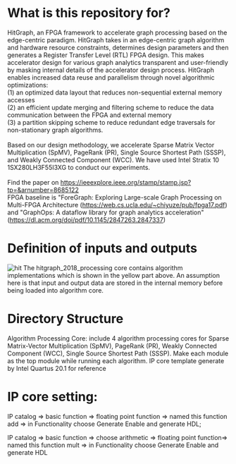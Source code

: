 # What is this repository for?
HitGraph, an FPGA framework to accelerate graph processing based on the edge-centric paradigm. HitGraph takes in an edge-centric graph algorithm and hardware resource constraints, determines design parameters and then generates a Register Transfer Level (RTL) FPGA design. This makes accelerator design for various graph analytics transparent and
user-friendly by masking internal details of the accelerator design process. HitGraph enables increased data reuse and parallelism through novel algorithmic optimizations: <br />
(1) an optimized data layout that reduces non-sequential external memory accesses <br />
(2) an efficient update merging and filtering scheme to reduce the data communication between the FPGA and external memory <br />
(3) a partition skipping scheme to reduce redundant edge traversals for non-stationary graph algorithms. <br /> <br />
Based on our design methodology, we accelerate Sparse Matrix Vector Multiplication (SpMV), PageRank (PR), Single Source Shortest Path (SSSP), and Weakly Connected Component (WCC).
We have used Intel Stratix 10 1SX280LH3F55I3XG to conduct our experiments. <br /> <br />
Find the paper on https://ieeexplore.ieee.org/stamp/stamp.jsp?tp=&arnumber=8685122 <br />
FPGA baseline is "ForeGraph: Exploring Large-scale Graph Processing on Multi-FPGA Architecture (https://web.cs.ucla.edu/~chiyuze/pub/fpga17.pdf) and "GraphOps: A dataflow library for graph analytics acceleration" (https://dl.acm.org/doi/pdf/10.1145/2847263.2847337) <br />
# Definition of inputs and outputs
![hit](https://user-images.githubusercontent.com/58924633/85347795-8a8c9680-b4ae-11ea-9f91-51bd60abe20e.PNG)
The hitgraph_2018_processing core contains algorithm implementations which is shown in the yellow part above.
An assumption here is that input and output data are stored in the internal memory before being loaded into algorithm core. 
# Directory Structure
  Algorithm Processing Core: include 4 algorithm processing cores for Sparse Matrix-Vector Multiplication (SpMV), PageRank (PR), Weakly Connected Component (WCC), Single Source Shortest Path (SSSP). Make each module as the top module while running each algorithm.
IP core template generate by Intel Quartus 20.1 for reference
# IP core setting:
  IP catalog => basic function => floating point function => named this function add => in Functionality choose Generate Enable and generate HDL;
  
  IP catalog =>  basic function => choose arithmetic => floating point function=> named this function mult => in Functionality choose Generate Enable and generate HDL
